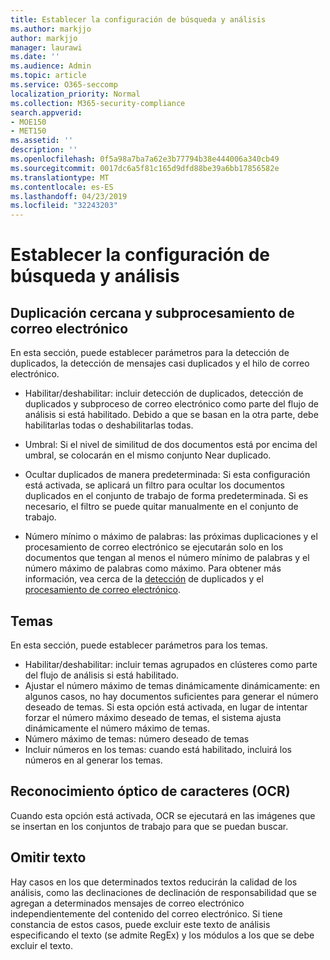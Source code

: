 ```yaml
---
title: Establecer la configuración de búsqueda y análisis
ms.author: markjjo
author: markjjo
manager: laurawi
ms.date: ''
ms.audience: Admin
ms.topic: article
ms.service: O365-seccomp
localization_priority: Normal
ms.collection: M365-security-compliance
search.appverid:
- MOE150
- MET150
ms.assetid: ''
description: ''
ms.openlocfilehash: 0f5a98a7ba7a62e3b77794b38e444006a340cb49
ms.sourcegitcommit: 0017dc6a5f81c165d9dfd88be39a6bb17856582e
ms.translationtype: MT
ms.contentlocale: es-ES
ms.lasthandoff: 04/23/2019
ms.locfileid: "32243203"
---
```

# <a name="configure-search-and-analytics-settings"></a>Establecer la configuración de búsqueda y análisis

## <a name="near-duplicates-and-email-threading"></a>Duplicación cercana y subprocesamiento de correo electrónico

En esta sección, puede establecer parámetros para la detección de duplicados, la detección de mensajes casi duplicados y el hilo de correo electrónico.

- Habilitar/deshabilitar: incluir detección de duplicados, detección de duplicados y subproceso de correo electrónico como parte del flujo de análisis si está habilitado. Debido a que se basan en la otra parte, debe habilitarlas todas o deshabilitarlas todas.

- Umbral: Si el nivel de similitud de dos documentos está por encima del umbral, se colocarán en el mismo conjunto Near duplicado.

- Ocultar duplicados de manera predeterminada: Si esta configuración está activada, se aplicará un filtro para ocultar los documentos duplicados en el conjunto de trabajo de forma predeterminada. Si es necesario, el filtro se puede quitar manualmente en el conjunto de trabajo.

- Número mínimo o máximo de palabras: las próximas duplicaciones y el procesamiento de correo electrónico se ejecutarán solo en los documentos que tengan al menos el número mínimo de palabras y el número máximo de palabras como máximo.
Para obtener más información, vea cerca de la [detección](near-duplicates.md) de duplicados y el [procesamiento de correo electrónico](email-threading.md).

## <a name="themes"></a>Temas

En esta sección, puede establecer parámetros para los temas.

- Habilitar/deshabilitar: incluir temas agrupados en clústeres como parte del flujo de análisis si está habilitado.
- Ajustar el número máximo de temas dinámicamente dinámicamente: en algunos casos, no hay documentos suficientes para generar el número deseado de temas. Si esta opción está activada, en lugar de intentar forzar el número máximo deseado de temas, el sistema ajusta dinámicamente el número máximo de temas.
- Número máximo de temas: número deseado de temas
- Incluir números en los temas: cuando está habilitado, incluirá los números en al generar los temas.  

## <a name="optical-character-recognition-ocr"></a>Reconocimiento óptico de caracteres (OCR)

Cuando esta opción está activada, OCR se ejecutará en las imágenes que se insertan en los conjuntos de trabajo para que se puedan buscar.

## <a name="ignore-text"></a>Omitir texto

Hay casos en los que determinados textos reducirán la calidad de los análisis, como las declinaciones de declinación de responsabilidad que se agregan a determinados mensajes de correo electrónico independientemente del contenido del correo electrónico. Si tiene constancia de estos casos, puede excluir este texto de análisis especificando el texto (se admite RegEx) y los módulos a los que se debe excluir el texto.